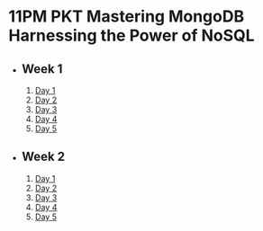 # 11PM PKT Mastering MongoDB Harnessing the Power of NoSQL

- ## Week 1

   1. [Day 1](https://www.facebook.com/iCodeguru/videos/903711651606960)
   2. [Day 2](https://www.facebook.com/iCodeguru/videos/401684909412613)
   3. [Day 3](https://www.facebook.com/watch/?v=1195807241472619)
   4. [Day 4](https://www.facebook.com/watch/?v=8790828577608300)
   5. [Day 5](https://www.facebook.com/iCodeguru/videos/878414193882035)

- ## Week 2

   1. [Day 1](https://www.facebook.com/iCodeguru/videos/1070830964480910)
   2. [Day 2](https://www.facebook.com/iCodeguru/videos/1443143139663122)
   3. [Day 3](https://www.facebook.com/iCodeguru/videos/8665461800208959)
   4. [Day 4](https://www.facebook.com/iCodeguru/videos/784113103752457)
   5. [Day 5](https://www.facebook.com/iCodeguru/videos/8552576071469572)

<!-- - ## Week 3

   1. [Day 1](https://www.facebook.com/iCodeguru/videos/1069002547682206)
   2. [Day 2](https://www.facebook.com/iCodeguru/videos/500153669668224)
   3. [Day 3](https://www.facebook.com/iCodeguru/videos/8729654610418363)
   4. [Day 4](https://www.facebook.com/iCodeguru/videos/1077532753835374)
   5. [Day 5]() -->

<!-- - ## Week 

   1. [Day 1]()
   2. [Day 2]()
   3. [Day 3]()
   4. [Day 4]()
   5. [Day 5]() -->

<!-- - ## Week 

   1. [Day 1]()
   2. [Day 2]()
   3. [Day 3]()
   4. [Day 4]()
   5. [Day 5]() -->
